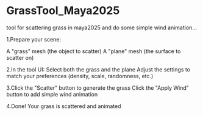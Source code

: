 # GrassTool_Maya2025
tool for scattering grass in maya2025 and do some simple wind animation...


1.Prepare your scene:

A "grass" mesh (the object to scatter)
A "plane" mesh (the surface to scatter on)

2.In the tool UI:
Select both the grass and the plane
Adjust the settings to match your preferences (density, scale, randomness, etc.)

3.Click the "Scatter" button to generate the grass
Click the "Apply Wind" button to add simple wind animation

4.Done! Your grass is scattered and animated 
